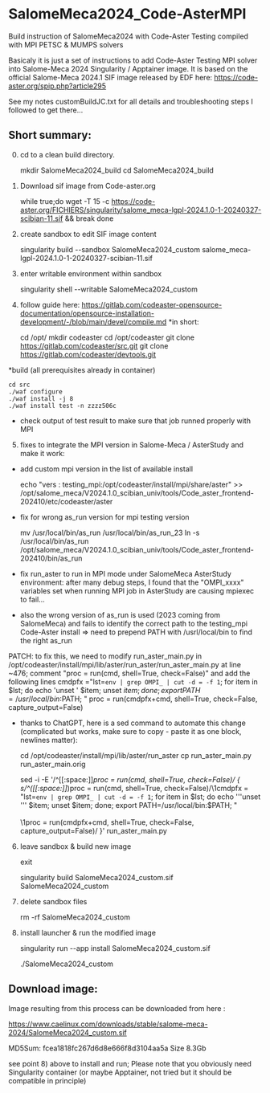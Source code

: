 # SalomeMeca2024_Code-AsterMPI

Build instruction of SalomeMeca2024 with Code-Aster Testing compiled with MPI PETSC &amp; MUMPS solvers

Basicaly it is just a set of instructions to add Code-Aster Testing MPI solver into Salome-Meca 2024 Singularity / Apptainer image.
It is based on the official Salome-Meca 2024.1 SIF image released by EDF here:  https://code-aster.org/spip.php?article295

See my notes customBuildJC.txt for all details and troubleshooting steps I followed to get there...

Short summary:
--------------

0) cd to a clean build directory.

    mkdir SalomeMeca2024_build
    cd SalomeMeca2024_build

1) Download sif image from Code-aster.org

    while true;do
     wget -T 15 -c https://code-aster.org/FICHIERS/singularity/salome_meca-lgpl-2024.1.0-1-20240327-scibian-11.sif && break
    done


2) create sandbox to edit SIF image content

    singularity build --sandbox SalomeMeca2024_custom salome_meca-lgpl-2024.1.0-1-20240327-scibian-11.sif  

3) enter writable environment within sandbox 

    singularity shell --writable SalomeMeca2024_custom

4) follow guide here: https://gitlab.com/codeaster-opensource-documentation/opensource-installation-development/-/blob/main/devel/compile.md
*in short: 

    cd /opt/
    mkdir codeaster
    cd /opt/codeaster
    git clone https://gitlab.com/codeaster/src.git
    git clone https://gitlab.com/codeaster/devtools.git

*build (all prerequisites already in container)

    cd src
    ./waf configure
    ./waf install -j 8
    ./waf install test -n zzzz506c

* check output of test result to make sure that job runned properly with MPI

5) fixes to integrate the MPI version in Salome-Meca / AsterStudy and make it work:

* add custom mpi version in the list of available install

    echo "vers : testing_mpi:/opt/codeaster/install/mpi/share/aster" >> /opt/salome_meca/V2024.1.0_scibian_univ/tools/Code_aster_frontend-202410/etc/codeaster/aster

* fix for wrong as_run version for mpi testing version 

    mv /usr/local/bin/as_run /usr/local/bin/as_run_23
    ln -s /usr/local/bin/as_run /opt/salome_meca/V2024.1.0_scibian_univ/tools/Code_aster_frontend-202410/bin/as_run

* fix run_aster to run in MPI mode under SalomeMeca AsterStudy environment: after many debug steps, I found that the "OMPI_xxxx" variables set when running MPI job in AsterStudy are causing mpiexec to fail...
* also the wrong version of as_run is used (2023 coming from SalomeMeca) and fails to identify the correct path to the testing_mpi Code-Aster install => need to prepend PATH with /usrl/local/bin to find the right as_run

PATCH: to fix this, we need to modify run_aster_main.py in /opt/codeaster/install/mpi/lib/aster/run_aster/run_aster_main.py
at line ~476;  comment  "proc = run(cmd, shell=True, check=False)" and add the following lines
cmdpfx ="lst=`env | grep OMPI_ | cut -d = -f 1`; for item in $lst; do echo 'unset ' $item; unset $item; done; export PATH=/usr/local/bin:$PATH; "
proc = run(cmdpfx+cmd, shell=True, check=False, capture_output=False)

* thanks to ChatGPT, here is a sed command to automate this change (complicated but works, make sure to copy - paste it as one block, newlines matter):
 
    cd /opt/codeaster/install/mpi/lib/aster/run_aster
    cp run_aster_main.py run_aster_main.orig

    sed -i -E '/^[[:space:]]*proc = run\(cmd, shell=True, check=False\)/ {
      s/^([[:space:]]*)proc = run\(cmd, shell=True, check=False\)/\1cmdpfx = "lst=`env | grep OMPI_ | cut -d = -f 1`; for item in \$lst; do echo '\''unset '\'' \$item; unset \$item; done; export PATH=\/usr\/local\/bin:\$PATH; "\
    \
    \1proc = run(cmdpfx+cmd, shell=True, check=False, capture_output=False)/
    }' run_aster_main.py


6) leave sandbox & build new image

    exit

    singularity build SalomeMeca2024_custom.sif SalomeMeca2024_custom

7) delete sandbox files 
    
    rm -rf SalomeMeca2024_custom

8) install launcher & run the modified image

    singularity run --app install SalomeMeca2024_custom.sif 

    ./SalomeMeca2024_custom

## Download image:

Image resulting from this process can be downloaded from here : 

https://www.caelinux.com/downloads/stable/salome-meca-2024/SalomeMeca2024_custom.sif

MD5Sum: fcea1818fc267d6d8e666f8d3104aa5a 
Size 8.3Gb

see point 8) above to install and run; 
Please note that you obviously need Singularity container (or maybe Apptainer, not tried but it should be compatible in principle) 



